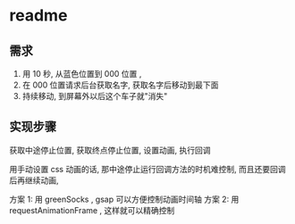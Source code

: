 # readme

## 需求

 1. 用 10 秒, 从蓝色位置到 000 位置 ,
 2. 在 000 位置请求后台获取名字, 获取名字后移动到最下面
 3. 持续移动, 到屏幕外以后这个车子就"消失"

## 实现步骤

 获取中途停止位置,
 获取终点停止位置,
 设置动画, 执行回调

 用手动设置 css 动画的话, 那中途停止运行回调方法的时机难控制,  而且还要回调后再继续动画,

 方案 1: 用 greenSocks , gsap 可以方便控制动画时间轴
 方案 2: 用 requestAnimationFrame , 这样就可以精确控制
